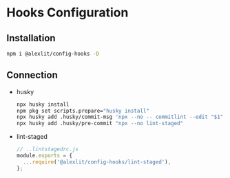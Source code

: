 # Hooks Configuration

## Installation

```sh
npm i @alexlit/config-hooks -D
```

## Connection

- husky

  ```sh
  npx husky install
  npm pkg set scripts.prepare="husky install"
  npx husky add .husky/commit-msg 'npx --no -- commitlint --edit "$1"'
  npx husky add .husky/pre-commit "npx --no lint-staged"
  ```

- lint-staged

  ```js
  // ..lintstagedrc.js
  module.exports = {
    ...require('@alexlit/config-hooks/lint-staged'),
  };
  ```
